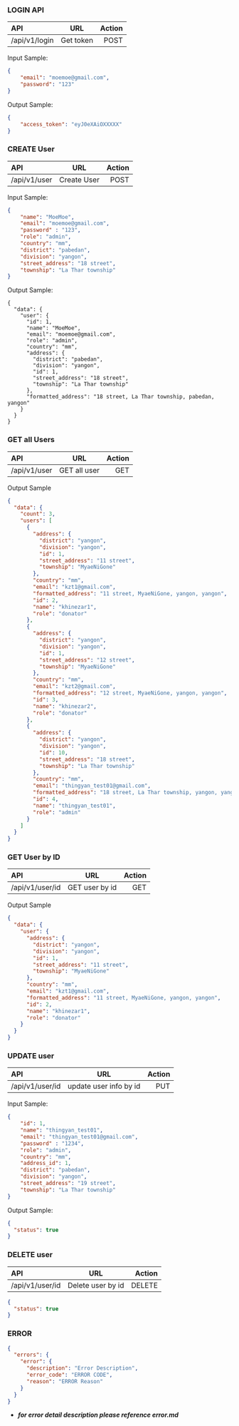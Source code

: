 ### LOGIN API
| API      | URL | Action     |
| :---        |    :----:   |          ---: |
| /api/v1/login     | Get token       | POST   |

Input Sample:
```json
{
    "email": "moemoe@gmail.com",
    "password": "123"
}
```

Output Sample:
```json
{
    "access_token": "eyJ0eXAiOXXXXX"
}
```

### CREATE User
| API      | URL | Action     |
| :---        |    :----:   |          ---: |
| /api/v1/user     | Create User       | POST   |

Input Sample:
```json
{
    "name": "MoeMoe", 
    "email": "moemoe@gmail.com",
    "password" : "123", 
    "role": "admin", 
    "country": "mm",
    "district": "pabedan",
    "division": "yangon",
    "street_address": "18 street",
    "township": "La Thar township"
}
```
Output Sample:
```
{
  "data": {
    "user": {
      "id": 1,
      "name": "MoeMoe",
      "email": "moemoe@gmail.com",
      "role": "admin",
      "country": "mm",
      "address": {
        "district": "pabedan",
        "division": "yangon",
        "id": 1,
        "street_address": "18 street",
        "township": "La Thar township"
      },
      "formatted_address": "18 street, La Thar township, pabedan, yangon"
    }
  }
}
```

### GET all Users
| API      | URL | Action     |
| :---        |    :----:   |          ---: |
| /api/v1/user     | GET all user       | GET   |

Output Sample
``` json
{
  "data": {
    "count": 3,
    "users": [
      {
        "address": {
          "district": "yangon",
          "division": "yangon",
          "id": 1,
          "street_address": "11 street",
          "township": "MyaeNiGone"
        },
        "country": "mm",
        "email": "kzt1@gmail.com",
        "formatted_address": "11 street, MyaeNiGone, yangon, yangon",
        "id": 2,
        "name": "khinezar1",
        "role": "donator"
      },
      {
        "address": {
          "district": "yangon",
          "division": "yangon",
          "id": 1,
          "street_address": "12 street",
          "township": "MyaeNiGone"
        },
        "country": "mm",
        "email": "kzt2@gmail.com",
        "formatted_address": "12 street, MyaeNiGone, yangon, yangon",
        "id": 3,
        "name": "khinezar2",
        "role": "donator"
      },
      {
        "address": {
          "district": "yangon",
          "division": "yangon",
          "id": 10,
          "street_address": "18 street",
          "township": "La Thar township"
        },
        "country": "mm",
        "email": "thingyan_test01@gmail.com",
        "formatted_address": "18 street, La Thar township, yangon, yangon",
        "id": 4,
        "name": "thingyan_test01",
        "role": "admin"
      }
    ]
  }
}
```

### GET User by ID
| API      | URL | Action     |
| :---        |    :----:   |          ---: |
| /api/v1/user/id     | GET user by id     | GET   |
Output Sample
```json
{
  "data": {
    "user": {
      "address": {
        "district": "yangon",
        "division": "yangon",
        "id": 1,
        "street_address": "11 street",
        "township": "MyaeNiGone"
      },
      "country": "mm",
      "email": "kzt1@gmail.com",
      "formatted_address": "11 street, MyaeNiGone, yangon, yangon",
      "id": 2,
      "name": "khinezar1",
      "role": "donator"
    }
  }
}
```
### UPDATE user
| API      | URL | Action     |
| :---        |    :----:   |          ---: |
| /api/v1/user/id     | update user info by id     | PUT  |
Input Sample:
```json
{
    "id": 1,
    "name": "thingyan_test01",
    "email": "thingyan_test01@gmail.com",
    "password" : "1234", 
    "role": "admin",
    "country": "mm",
    "address_id": 1,
    "district": "pabedan",
    "division": "yangon",
    "street_address": "19 street",
    "township": "La Thar township"
}
```

Output Sample:
```json
{
  "status": true
}
```


### DELETE user

| API      | URL | Action     |
| :---        |    :----:   |          ---: |
| /api/v1/user/id     | Delete user by id     | DELETE  |
```json
{
  "status": true
}
```

### ERROR 

```json
{
  "errors": {
    "error": {
      "description": "Error Description",
      "error_code": "ERROR CODE",
      "reason": "ERROR Reason"
    }
  }
}
```
- ***for error detail description please reference error.md*** 
